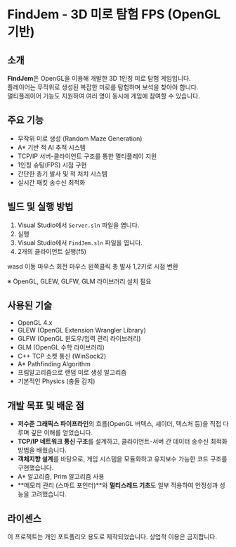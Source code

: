 # FindJem - 3D 미로 탐험 FPS (OpenGL 기반)

## 소개
**FindJem**은 OpenGL을 이용해 개발한 3D 1인칭 미로 탐험 게임입니다.  
플레이어는 무작위로 생성된 복잡한 미로를 탐험하며 보석을 찾아야 합니다.  
멀티플레이어 기능도 지원하여 여러 명이 동시에 게임에 참여할 수 있습니다.

## 주요 기능
- 무작위 미로 생성 (Random Maze Generation)
- A* 기반 적 AI 추적 시스템
- TCP/IP 서버-클라이언트 구조를 통한 멀티플레이 지원
- 1인칭 슈팅(FPS) 시점 구현
- 간단한 총기 발사 및 적 처치 시스템
- 실시간 패킷 송수신 최적화

## 빌드 및 실행 방법
1. Visual Studio에서 `Server.sln` 파일을 엽니다.
2. 실행
3. Visual Studio에서 `FindJem.sln` 파일을 엽니다.
4. 2개의 클라이언트 실행(f5)

wasd 이동
마우스 회전
마우스 왼쪽클릭 총 발사
1,2키로 시점 변환



※ OpenGL, GLEW, GLFW, GLM 라이브러리 설치 필요

## 사용된 기술
- OpenGL 4.x
- GLEW (OpenGL Extension Wrangler Library)
- GLFW (OpenGL 윈도우/입력 관리 라이브러리)
- GLM (OpenGL 수학 라이브러리)
- C++ TCP 소켓 통신 (WinSock2)
- A* Pathfinding Algorithm
- 프림알고리즘으로 랜덤 미로 생성 알고리즘
- 기본적인 Physics (충돌 감지)

## 개발 목표 및 배운 점
- **저수준 그래픽스 파이프라인**의 흐름(OpenGL 버텍스, 셰이더, 텍스처 등)을 직접 다루며 깊은 이해를 얻었습니다.
- **TCP/IP 네트워크 통신 구조**를 설계하고, 클라이언트-서버 간 데이터 송수신 최적화 방법을 배웠습니다.
- **객체지향 설계**를 바탕으로, 게임 시스템을 모듈화하고 유지보수 가능한 코드 구조를 구현했습니다.
- A* 알고리즘, Prim 알고리즘 사용
- **메모리 관리 (스마트 포인터)**와 **멀티스레드 기초**도 일부 적용하여 안정성과 성능을 고려했습니다.

## 라이센스
이 프로젝트는 개인 포트폴리오 용도로 제작되었습니다. 상업적 이용은 금지합니다.
